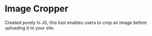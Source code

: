 # Image Cropper

Created purely in JS, this tool enables users to crop an image before uploading it to your site.